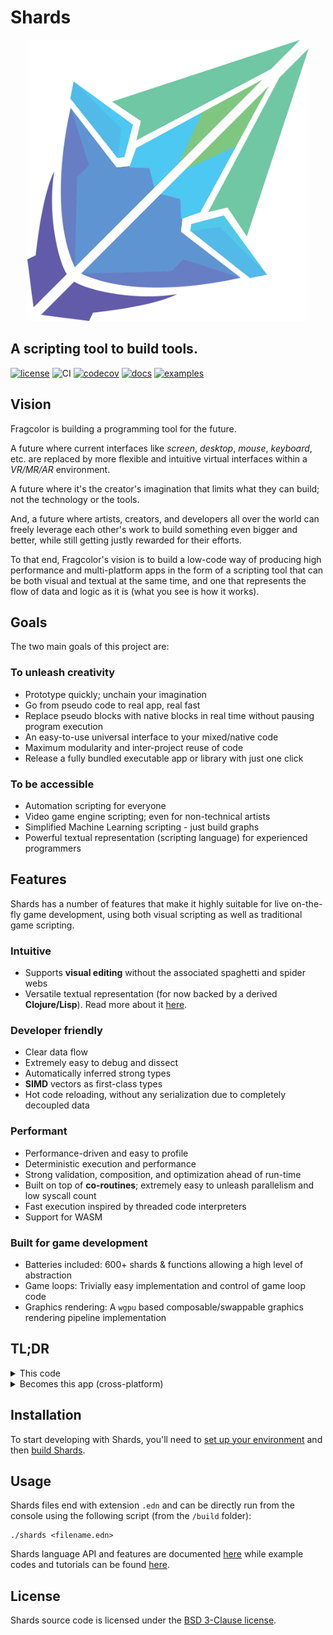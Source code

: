# Shards

<p align="center">
  <img width="450" src="assets/ShardsLogo.png">
</p>

## A scripting tool to build tools.

[![license](https://img.shields.io/github/license/fragcolor-xyz/shards)](./LICENSE)
![CI](https://github.com/fragcolor-xyz/shards/workflows/CI/badge.svg)
[![codecov](https://codecov.io/gh/fragcolor-xyz/shards/branch/devel/graph/badge.svg?token=4PMT2FQFDS)](https://codecov.io/gh/fragcolor-xyz/shards)
[![docs](https://img.shields.io/badge/docs-API-blueviolet)](https://docs.fragcolor.xyz/)
[![examples](https://img.shields.io/badge/learn-examples-blue)](https://learn.fragcolor.xyz/)

## Vision

Fragcolor is building a programming tool for the future.

A future where current interfaces like *screen*, *desktop*, *mouse*, *keyboard*, etc. are replaced by more flexible and intuitive virtual interfaces within a *VR/MR/AR* environment.

A future where it's the creator's imagination that limits what they can build; not the technology or the tools. 

And, a future where artists, creators, and developers all over the world can freely leverage each other's work to build something even bigger and better, while still getting justly rewarded for their efforts.

To that end, Fragcolor's vision is to build a low-code way of producing high performance and multi-platform apps in the form of a scripting tool that can be both visual and textual at the same time, and one that represents the flow of data and logic as it is (what you see is how it works).

## Goals

The two main goals of this project are:  

### To unleash creativity
* Prototype quickly; unchain your imagination
* Go from pseudo code to real app, real fast
* Replace pseudo blocks with native blocks in real time without pausing program execution
* An easy-to-use universal interface to your mixed/native code
* Maximum modularity and inter-project reuse of code
* Release a fully bundled executable app or library with just one click

### To be accessible  
* Automation scripting for everyone
* Video game engine scripting; even for non-technical artists
* Simplified Machine Learning scripting - just build graphs
* Powerful textual representation (scripting language) for experienced programmers

## Features

Shards has a number of features that make it highly suitable for live on-the-fly game development, using both visual scripting as well as traditional game scripting.

### Intuitive
* Supports **visual editing** without the associated spaghetti and spider webs
* Versatile textual representation (for now backed by a derived **Clojure/Lisp**). Read more about it [here](https://docs.fragcolor.xyz/blocks/).
  
### Developer friendly
* Clear data flow
* Extremely easy to debug and dissect
* Automatically inferred strong types
* **SIMD** vectors as first-class types
* Hot code reloading, without any serialization due to completely decoupled data
  
### Performant
* Performance-driven and easy to profile
* Deterministic execution and performance
* Strong validation, composition, and optimization ahead of run-time
* Built on top of **co-routines**; extremely easy to unleash parallelism and low syscall count
* Fast execution inspired by threaded code interpreters
* Support for WASM

### Built for game development
* Batteries included: 600+ shards & functions allowing a high level of abstraction
* Game loops: Trivially easy implementation and control of game loop code
* Graphics rendering: A `wgpu` based composable/swappable graphics rendering pipeline implementation


## TL;DR

<details><summary>This code</summary>

```clojure
(defwire action
  (Pause 2.0)
  (Msg "This happened 2 seconds later"))

(defmesh main)

(defloop main-loop
  (GFX.MainWindow
   :Title "My Window"
   :Width 400 :Height 200
   :Contents
   (->
    (GUI.Window
     "My GUI Window"
     :Width 400 :Height 200
     :Pos (Int2 0 0)
     :Contents
     (->
      "Hello world"   (GUI.Text)
      "Hello world 2" (GUI.Text)
      "Hello world 3" (GUI.Text)
      "Hello world 4" (GUI.SameLine) (GUI.Text)
      (GUI.Button "Push me!" (->
                              (Msg "Action!")
                              (Detach action)))
      (GUI.Checkbox)
      (When (Is true) (->
                       "Hello optional world" (GUI.Text))))))))

(schedule main main-loop)
(run main 0.02)
```
</details>

<details><summary>Becomes this app (cross-platform)</summary>

  ![](assets/simple1.PNG)

</details>

## Installation

To start developing with Shards, you'll need to [set up your environment](https://docs.fragcolor.xyz/contribute/code/getting-started/) and then [build Shards](https://docs.fragcolor.xyz/contribute/code/building-shards/).

## Usage

Shards files end with extension `.edn` and can be directly run from the console using the following script (from the `/build` folder):

```
./shards <filename.edn>
```

Shards language API and features are documented [here](https://docs.fragcolor.xyz/) while example codes and tutorials can be found [here](https://learn.fragcolor.xyz/).

## License

Shards source code is licensed under the [BSD 3-Clause license](./LICENSE).
